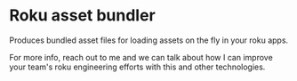 # Roku asset bundler

Produces bundled asset files for loading assets on the fly in your roku apps.

For more info, reach out to me and we can talk about how I can improve your team's roku engineering efforts with this and other technologies.